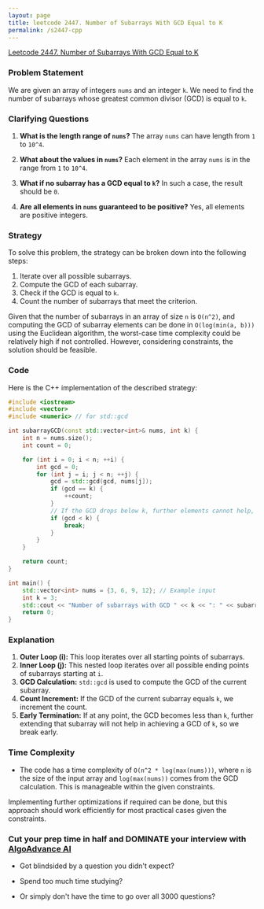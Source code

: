 ```yaml
---
layout: page
title: leetcode 2447. Number of Subarrays With GCD Equal to K
permalink: /s2447-cpp
---
```

[Leetcode 2447. Number of Subarrays With GCD Equal to K](https://algoadvance.github.io/algoadvance/l2447)
### Problem Statement
We are given an array of integers `nums` and an integer `k`. We need to find the number of subarrays whose greatest common divisor (GCD) is equal to `k`.

### Clarifying Questions
1. **What is the length range of `nums`?**
   The array `nums` can have length from `1` to `10^4`.

2. **What about the values in `nums`?**
   Each element in the array `nums` is in the range from `1` to `10^4`.

3. **What if no subarray has a GCD equal to `k`?**
   In such a case, the result should be `0`.

4. **Are all elements in `nums` guaranteed to be positive?**
   Yes, all elements are positive integers.

### Strategy
To solve this problem, the strategy can be broken down into the following steps:

1. Iterate over all possible subarrays.
2. Compute the GCD of each subarray.
3. Check if the GCD is equal to `k`.
4. Count the number of subarrays that meet the criterion.

Given that the number of subarrays in an array of size `n` is `O(n^2)`, and computing the GCD of subarray elements can be done in `O(log(min(a, b)))` using the Euclidean algorithm, the worst-case time complexity could be relatively high if not controlled. However, considering constraints, the solution should be feasible.

### Code
Here is the C++ implementation of the described strategy:

```cpp
#include <iostream>
#include <vector>
#include <numeric> // for std::gcd

int subarrayGCD(const std::vector<int>& nums, int k) {
    int n = nums.size();
    int count = 0;

    for (int i = 0; i < n; ++i) {
        int gcd = 0;
        for (int j = i; j < n; ++j) {
            gcd = std::gcd(gcd, nums[j]);
            if (gcd == k) {
                ++count;
            }
            // If the GCD drops below k, further elements cannot help, break early
            if (gcd < k) {
                break;
            }
        }
    }

    return count;
}

int main() {
    std::vector<int> nums = {3, 6, 9, 12}; // Example input
    int k = 3;
    std::cout << "Number of subarrays with GCD " << k << ": " << subarrayGCD(nums, k) << std::endl;
    return 0;
}
```

### Explanation

1. **Outer Loop (i):** This loop iterates over all starting points of subarrays.
2. **Inner Loop (j):** This nested loop iterates over all possible ending points of subarrays starting at `i`.
3. **GCD Calculation:** `std::gcd` is used to compute the GCD of the current subarray.
4. **Count Increment:** If the GCD of the current subarray equals `k`, we increment the count.
5. **Early Termination:** If at any point, the GCD becomes less than `k`, further extending that subarray will not help in achieving a GCD of `k`, so we break early.

### Time Complexity
- The code has a time complexity of `O(n^2 * log(max(nums)))`, where `n` is the size of the input array and `log(max(nums))` comes from the GCD calculation. This is manageable within the given constraints.

Implementing further optimizations if required can be done, but this approach should work efficiently for most practical cases given the constraints.


### Cut your prep time in half and DOMINATE your interview with [AlgoAdvance AI](https://algoAdvance.com)

- Got blindsided by a question you didn't expect?

- Spend too much time studying?

- Or simply don't have the time to go over all 3000 questions?

